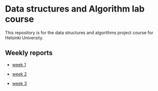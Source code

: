 # Data structures and Algorithm lab course

This repository is for the data structures and algorithms project course for Helsinki University.


## Weekly reports

- [week 1](https://github.com/limi96/compression-algorithm/blob/master/Documentation/week%201%20report.md)

- [week 2](https://github.com/limi96/compression-algorithm/blob/master/Documentation/weekly%20reports/week%202.md)

- [week 3](https://github.com/limi96/compression-algorithm/blob/master/Documentation/weekly%20reports/week%203.md)
